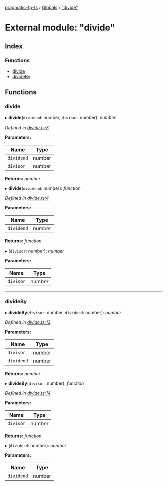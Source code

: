 [pragmatic-fp-ts](../README.md) › [Globals](../globals.md) › ["divide"](_divide_.md)

# External module: "divide"

## Index

### Functions

* [divide](_divide_.md#divide)
* [divideBy](_divide_.md#divideby)

## Functions

###  divide

▸ **divide**(`dividend`: number, `divisor`: number): *number*

*Defined in [divide.ts:3](https://github.com/hermann-p/pragmatic-fp-ts/blob/65c599f/src/divide.ts#L3)*

**Parameters:**

Name | Type |
------ | ------ |
`dividend` | number |
`divisor` | number |

**Returns:** *number*

▸ **divide**(`dividend`: number): *function*

*Defined in [divide.ts:4](https://github.com/hermann-p/pragmatic-fp-ts/blob/65c599f/src/divide.ts#L4)*

**Parameters:**

Name | Type |
------ | ------ |
`dividend` | number |

**Returns:** *function*

▸ (`divisor`: number): *number*

**Parameters:**

Name | Type |
------ | ------ |
`divisor` | number |

___

###  divideBy

▸ **divideBy**(`divisor`: number, `dividend`: number): *number*

*Defined in [divide.ts:13](https://github.com/hermann-p/pragmatic-fp-ts/blob/65c599f/src/divide.ts#L13)*

**Parameters:**

Name | Type |
------ | ------ |
`divisor` | number |
`dividend` | number |

**Returns:** *number*

▸ **divideBy**(`divisor`: number): *function*

*Defined in [divide.ts:14](https://github.com/hermann-p/pragmatic-fp-ts/blob/65c599f/src/divide.ts#L14)*

**Parameters:**

Name | Type |
------ | ------ |
`divisor` | number |

**Returns:** *function*

▸ (`dividend`: number): *number*

**Parameters:**

Name | Type |
------ | ------ |
`dividend` | number |
